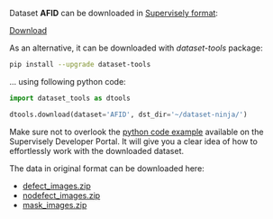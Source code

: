 Dataset **AFID** can be downloaded in [Supervisely format](https://developer.supervisely.com/api-references/supervisely-annotation-json-format):

 [Download](https://assets.supervisely.com/remote/eyJsaW5rIjogInMzOi8vc3VwZXJ2aXNlbHktZGF0YXNldHMvMjg0OF9BRklEL2FmaWQtRGF0YXNldE5pbmphLnRhciIsICJzaWciOiAicGlsU3E3UFpnUklDN2N6Tk8vS3Jpa0xqeXBIWTMvdTVMdE9QMGwrdmNZOD0ifQ==?response-content-disposition=attachment%3B%20filename%3D%22afid-DatasetNinja.tar%22)

As an alternative, it can be downloaded with *dataset-tools* package:
``` bash
pip install --upgrade dataset-tools
```

... using following python code:
``` python
import dataset_tools as dtools

dtools.download(dataset='AFID', dst_dir='~/dataset-ninja/')
```
Make sure not to overlook the [python code example](https://developer.supervisely.com/getting-started/python-sdk-tutorials/iterate-over-a-local-project) available on the Supervisely Developer Portal. It will give you a clear idea of how to effortlessly work with the downloaded dataset.

The data in original format can be downloaded here:

- [defect_images.zip](https://newweb.aitex.es/wp-content/uploads/2019/07/Defect_images.7z)
- [nodefect_images.zip](https://newweb.aitex.es/wp-content/uploads/2019/07/NODefect_images.7z)
- [mask_images.zip](https://newweb.aitex.es/wp-content/uploads/2019/07/Mask_images.7z)
